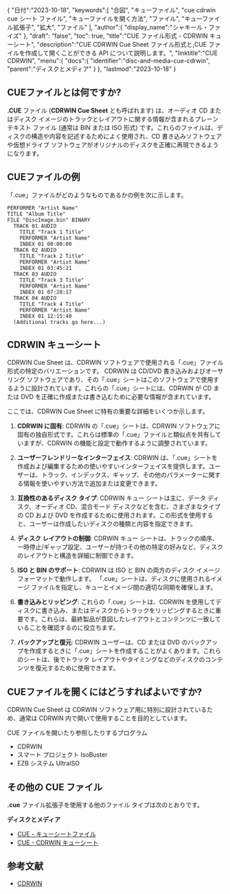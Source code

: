 {
"日付":"2023-10-18",
   "keywords":[
"合図",
"キューファイル",
"cue cdrwin cue シート ファイル",
"キューファイルを開く方法",
"ファイル",
"キューファイル拡張子",
"拡大",
"ファイル"
],
   "author":{
"display_name":"シャキール・ファイズ"
},
"draft": "false",
"toc": true,
"title":"CUE ファイル形式 - CDRWIN キューシート",
   "description":"CUE CDRWIN Cue Sheet ファイル形式と,CUE ファイルを作成して開くことができる API について説明します。",
"linktitle":"CUE CDRWIN",
   "menu":{
      "docs":{
         "identifier":"disc-and-media-cue-cdrwin",
"parent":"ディスクとメディア"
}
},
"lastmod":"2023-10-18"
}

## CUEファイルとは何ですか?

**.CUE** ファイル (**CDRWIN Cue Sheet** とも呼ばれます) は、オーディオ CD またはディスク イメージのトラックとレイアウトに関する情報が含まれるプレーン テキスト ファイル (通常は BIN または ISO 形式) です。これらのファイルは、ディスクの構造や内容を記述するためによく使用され、CD 書き込みソフトウェアや仮想ドライブ ソフトウェアがオリジナルのディスクを正確に再現できるようになります。

## CUEファイルの例

「.cue」ファイルがどのようなものであるかの例を次に示します。

```
PERFORMER "Artist Name"
TITLE "Album Title"
FILE "DiscImage.bin" BINARY
  TRACK 01 AUDIO
    TITLE "Track 1 Title"
    PERFORMER "Artist Name"
    INDEX 01 00:00:00
  TRACK 02 AUDIO
    TITLE "Track 2 Title"
    PERFORMER "Artist Name"
    INDEX 01 03:45:21
  TRACK 03 AUDIO
    TITLE "Track 3 Title"
    PERFORMER "Artist Name"
    INDEX 01 07:28:17
  TRACK 04 AUDIO
    TITLE "Track 4 Title"
    PERFORMER "Artist Name"
    INDEX 01 12:15:40
  (Additional tracks go here...)
```

## CDRWIN キューシート

CDRWIN Cue Sheet は、CDRWIN ソフトウェアで使用される「.cue」ファイル形式の特定のバリエーションです。 CDRWIN は CD/DVD 書き込みおよびオーサリング ソフトウェアであり、その「.cue」シートはこのソフトウェアで使用するように設計されています。これらの「.cue」シートには、CDRWIN が CD または DVD を正確に作成または書き込むために必要な情報が含まれています。

ここでは、CDRWIN Cue Sheet に特有の重要な詳細をいくつか示します。

1. **CDRWIN に固有**: CDRWIN の「.cue」シートは、CDRWIN ソフトウェアに固有の独自形式です。これらは標準の「.cue」ファイルと類似点を共有していますが、CDRWIN の機能と設定で動作するように調整されています。
    






2. **ユーザーフレンドリーなインターフェイス**: CDRWIN は、「.cue」シートを作成および編集するための使いやすいインターフェイスを提供します。ユーザーは、トラック、インデックス、ギャップ、その他のパラメーターに関する情報を使いやすい方法で追加または変更できます。
    






3. **互換性のあるディスク タイプ**: CDRWIN キュー シートは主に、データ ディスク、オーディオ CD、混合モード ディスクなどを含む、さまざまなタイプの CD および DVD を作成するために使用されます。この形式を使用すると、ユーザーは作成したいディスクの種類と内容を指定できます。
    






4. **ディスク レイアウトの制御**: CDRWIN キュー シートは、トラックの順序、一時停止/ギャップ設定、ユーザーが持つその他の特定の好みなど、ディスクのレイアウトと構造を詳細に制御できます。
    






5. **ISO と BIN のサポート**: CDRWIN は ISO と BIN の両方のディスク イメージ フォーマットで動作します。 「.cue」シートは、ディスクに使用されるイメージ ファイルを指定し、キューとイメージ間の適切な同期を確保します。
    






6. **書き込みとリッピング**: これらの「.cue」シートは、CDRWIN を使用してディスクに書き込み、またはディスクからトラックをリッピングするときに重要です。これらは、最終製品が意図したレイアウトとコンテンツに一致していることを確認するのに役立ちます。
    






7. **バックアップと復元**: CDRWIN ユーザーは、CD または DVD のバックアップを作成するときに「.cue」シートを作成することがよくあります。これらのシートは、後でトラック レイアウトやタイミングなどのディスクのコンテンツを復元するために使用できます。

## CUEファイルを開くにはどうすればよいですか?

CDRWIN Cue Sheet は CDRWIN ソフトウェア用に特別に設計されているため、通常は CDRWIN 内で開いて使用することを目的としています。

CUE ファイルを開いたり参照したりするプログラム

- CDRWIN
- スマート プロジェクト IsoBuster
- EZB システム UltraISO

## その他の CUE ファイル

**.cue** ファイル拡張子を使用する他のファイル タイプは次のとおりです。

**ディスクとメディア**
- [CUE - キューシートファイル](/ja/disc-and-media/cue/)
- [CUE - CDRWIN キューシート](/ja/disc-and-media/cue-cdrwin/)

## 参考文献
* [CDRWIN](https://en.wikipedia.org/wiki/CDRWIN)

